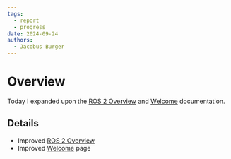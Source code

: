```yaml
---
tags:
  - report
  - progress
date: 2024-09-24
authors:
  - Jacobus Burger
---
```


# Overview
Today I expanded upon the [ROS 2 Overview](Resources/ROS%202%20Overview.md) and [Welcome](Welcome.md) documentation.

## Details
- Improved [ROS 2 Overview](Resources/ROS%202%20Overview.md)
- Improved [Welcome](Welcome.md) page